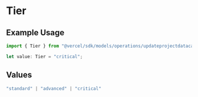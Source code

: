 # Tier

## Example Usage

```typescript
import { Tier } from "@vercel/sdk/models/operations/updateprojectdatacache.js";

let value: Tier = "critical";
```

## Values

```typescript
"standard" | "advanced" | "critical"
```